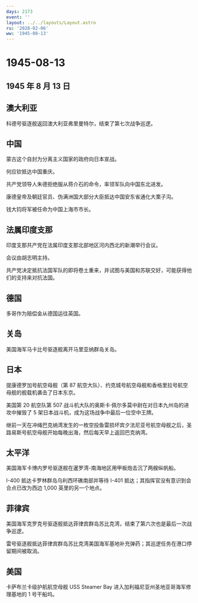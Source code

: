 ```yaml
---
days: 2173
event: ''
layout: ../../layouts/Layout.astro
ru: '2028-02-06'
ww: '1945-08-13'
---
```


# 1945-08-13

## 1945 年 8 月 13 日

## 澳大利亚

科德号驱逐舰返回澳大利亚弗里曼特尔，结束了第七次战争巡逻。

## 中国

蒙古这个自封为分离主义国家的政府向日本宣战。

何应钦抵达中国重庆。

共产党领导人朱德拒绝服从蒋介石的命令，率领军队向中国东北进发。

康德皇帝及朝廷官员、伪满洲国大部分大臣抵达中国安东省通化大栗子沟。

钱大钧将军被任命为中国上海市市长。

## 法属印度支那

印度支那共产党在法属印度支那北部地区河内西北的新潮举行会议。

会议由胡志明主持。

共产党决定抵抗法国军队的即将卷土重来，并试图与美国和苏联交好，可能获得他们的支持来对抗法国。

## 德国

多哥作为赔偿金从德国运往英国。

## 关岛

美国海军马卡比号驱逐舰离开马里亚纳群岛关岛。

## 日本

提康德罗加号航空母舰（第 87
航空大队）、约克城号航空母舰和香格里拉号航空母舰的舰载机袭击了日本东京。

美国第 20 航空队第 507
战斗机大队的奥斯卡·佩尔多莫中尉在对日本九州岛的进攻中摧毁了 5
架日本战斗机，成为这场战争中最后一位空中王牌。

继前一天在冲绳巴克纳湾发生的一枚空投鱼雷损坏宾夕法尼亚号航空母舰之后，圣路易斯号航空母舰开始每晚出海，然后每天早上返回巴克纳湾。

## 太平洋

美国海军卡博内罗号驱逐舰在暹罗湾-南海地区用甲板炮击沉了两艘纵帆船。

I-400 抵达卡罗林群岛乌利西环礁南部并等待 I-401
抵达；其指挥官没有意识到会合点已改为西边 1,000 英里的另一个地点。

## 菲律宾

美国海军克罗克号驱逐舰抵达菲律宾群岛苏比克湾，结束了第六次也是最后一次战争巡逻。

雷号驱逐舰抵达菲律宾群岛苏比克湾美国海军基地补充弹药；其巡逻任务在港口停留期间被取消。

## 美国

卡萨布兰卡级护航航空母舰 USS Steamer Bay
进入加利福尼亚州圣地亚哥海军修理基地的 1 号干船坞。